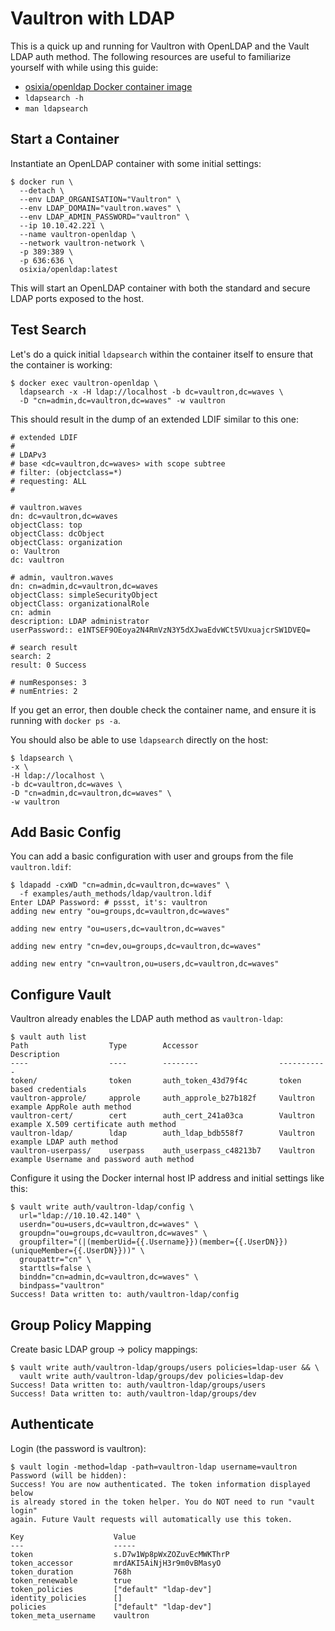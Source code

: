 # Vaultron with LDAP

This is a quick up and running for Vaultron with OpenLDAP and the Vault LDAP auth method. The following resources are useful to familiarize yourself with while using this guide:

- [osixia/openldap Docker container image](https://github.com/osixia/docker-openldap)
- `ldapsearch -h`
- `man ldapsearch`

## Start a Container

Instantiate an OpenLDAP container with some initial settings:

```
$ docker run \
  --detach \
  --env LDAP_ORGANISATION="Vaultron" \
  --env LDAP_DOMAIN="vaultron.waves" \
  --env LDAP_ADMIN_PASSWORD="vaultron" \
  --ip 10.10.42.221 \
  --name vaultron-openldap \
  --network vaultron-network \
  -p 389:389 \
  -p 636:636 \
  osixia/openldap:latest
```

This will start an OpenLDAP container with both the standard and secure LDAP ports exposed to the host.

## Test Search

Let's do a quick initial `ldapsearch` within the container itself to ensure that the container is working:

```
$ docker exec vaultron-openldap \
  ldapsearch -x -H ldap://localhost -b dc=vaultron,dc=waves \
  -D "cn=admin,dc=vaultron,dc=waves" -w vaultron
```

This should result in the dump of an extended LDIF similar to this one:

```
# extended LDIF
#
# LDAPv3
# base <dc=vaultron,dc=waves> with scope subtree
# filter: (objectclass=*)
# requesting: ALL
#

# vaultron.waves
dn: dc=vaultron,dc=waves
objectClass: top
objectClass: dcObject
objectClass: organization
o: Vaultron
dc: vaultron

# admin, vaultron.waves
dn: cn=admin,dc=vaultron,dc=waves
objectClass: simpleSecurityObject
objectClass: organizationalRole
cn: admin
description: LDAP administrator
userPassword:: e1NTSEF9OEoya2N4RmVzN3Y5dXJwaEdvWCt5VUxuajcrSW1DVEQ=

# search result
search: 2
result: 0 Success

# numResponses: 3
# numEntries: 2
```

If you get an error, then double check the container name, and ensure it is running with `docker ps -a`.

You should also be able to use `ldapsearch` directly on the host:

```
$ ldapsearch \
-x \
-H ldap://localhost \
-b dc=vaultron,dc=waves \
-D "cn=admin,dc=vaultron,dc=waves" \
-w vaultron
```

## Add Basic Config

You can add a basic configuration with user and groups from the file `vaultron.ldif`:

```
$ ldapadd -cxWD "cn=admin,dc=vaultron,dc=waves" \
  -f examples/auth_methods/ldap/vaultron.ldif
Enter LDAP Password: # pssst, it's: vaultron
adding new entry "ou=groups,dc=vaultron,dc=waves"

adding new entry "ou=users,dc=vaultron,dc=waves"

adding new entry "cn=dev,ou=groups,dc=vaultron,dc=waves"

adding new entry "cn=vaultron,ou=users,dc=vaultron,dc=waves"
```

## Configure Vault

Vaultron already enables the LDAP auth method as `vaultron-ldap`:

```
$ vault auth list
Path                  Type        Accessor                  Description
----                  ----        --------                  -----------
token/                token       auth_token_43d79f4c       token based credentials
vaultron-approle/     approle     auth_approle_b27b182f     Vaultron example AppRole auth method
vaultron-cert/        cert        auth_cert_241a03ca        Vaultron example X.509 certificate auth method
vaultron-ldap/        ldap        auth_ldap_bdb558f7        Vaultron example LDAP auth method
vaultron-userpass/    userpass    auth_userpass_c48213b7    Vaultron example Username and password auth method
```

Configure it using the Docker internal host IP address and initial settings like this:

```
$ vault write auth/vaultron-ldap/config \
  url="ldap://10.10.42.140" \
  userdn="ou=users,dc=vaultron,dc=waves" \
  groupdn="ou=groups,dc=vaultron,dc=waves" \
  groupfilter="(|(memberUid={{.Username}})(member={{.UserDN}})(uniqueMember={{.UserDN}}))" \
  groupattr="cn" \
  starttls=false \
  binddn="cn=admin,dc=vaultron,dc=waves" \
  bindpass="vaultron"
Success! Data written to: auth/vaultron-ldap/config
```

## Group Policy Mapping

Create basic LDAP group -> policy mappings:

```
$ vault write auth/vaultron-ldap/groups/users policies=ldap-user && \
  vault write auth/vaultron-ldap/groups/dev policies=ldap-dev
Success! Data written to: auth/vaultron-ldap/groups/users
Success! Data written to: auth/vaultron-ldap/groups/dev
```

## Authenticate

Login (the password is vaultron):

```
$ vault login -method=ldap -path=vaultron-ldap username=vaultron
Password (will be hidden):
Success! You are now authenticated. The token information displayed below
is already stored in the token helper. You do NOT need to run "vault login"
again. Future Vault requests will automatically use this token.

Key                    Value
---                    -----
token                  s.D7w1Wp8pWxZOZuvEcMWKThrP
token_accessor         mrdAKI5AiNjH3r9m0vBMasyO
token_duration         768h
token_renewable        true
token_policies         ["default" "ldap-dev"]
identity_policies      []
policies               ["default" "ldap-dev"]
token_meta_username    vaultron
```
